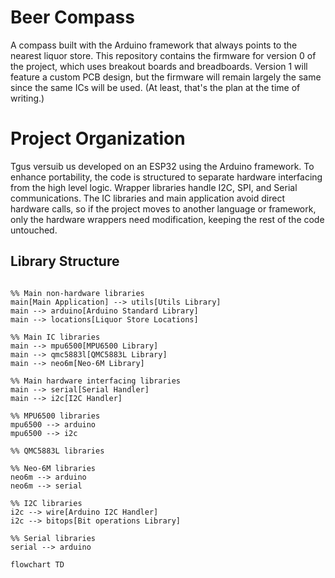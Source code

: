# Beer Compass

A compass built with the Arduino framework that always points to the nearest liquor store. This repository contains the firmware for version 0 of the project, which uses breakout boards and breadboards. Version 1 will feature a custom PCB design, but the firmware will remain largely the same since the same ICs will be used. (At least, that's the plan at the time of writing.)

# Project Organization

Tgus versuib us developed on an ESP32 using the Arduino framework. To enhance portability, the code is structured to separate hardware interfacing from the high level logic. Wrapper libraries handle I2C, SPI, and Serial communications. The IC libraries and main application avoid direct hardware calls, so if the project moves to another language or framework, only the hardware wrappers need modification, keeping the rest of the code untouched.

## Library Structure

```mermaid

%% Main non-hardware libraries
main[Main Application] --> utils[Utils Library]
main --> arduino[Arduino Standard Library]
main --> locations[Liquor Store Locations]

%% Main IC libraries
main --> mpu6500[MPU6500 Library]
main --> qmc5883l[QMC5883L Library]
main --> neo6m[Neo-6M Library]

%% Main hardware interfacing libraries
main --> serial[Serial Handler]
main --> i2c[I2C Handler]

%% MPU6500 libraries
mpu6500 --> arduino
mpu6500 --> i2c

%% QMC5883L libraries

%% Neo-6M libraries
neo6m --> arduino
neo6m --> serial

%% I2C libraries
i2c --> wire[Arduino I2C Handler]
i2c --> bitops[Bit operations Library]

%% Serial libraries
serial --> arduino

flowchart TD

```